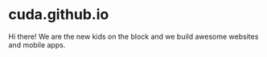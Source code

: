 # cuda.github.io
Hi there! We are the new kids on the block and we build awesome websites and mobile apps.
